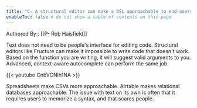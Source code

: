 ```yaml
---
title: "C- A structural editor can make a DSL approachable to end-users"
enableToc: false # do not show a table of contents on this page
---
```

Authored By:: [[P- Rob Haisfield]]

Text does not need to be people's interface for editing code. Structural editors like Fructure can make it impossible to write code that doesn't work. Based on the function you are writing, it will suggest valid arguments to you. Advanced, context-aware autocomplete can perform the same job.

{{< youtube CnbVCNIh1NA >}}

Spreadsheets make CSVs more approachable. Airtable makes relational databases approachable. The issue with text on its own is often that it requires users to memorize a syntax, and that scares people. 